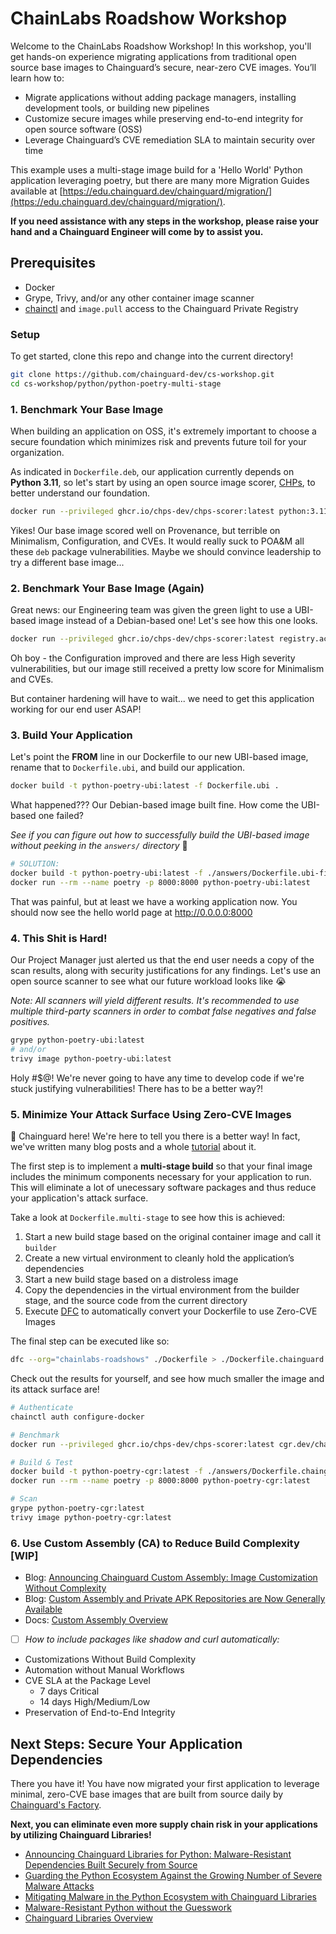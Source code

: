 # ChainLabs Roadshow Workshop

Welcome to the ChainLabs Roadshow Workshop! In this workshop, you'll get hands-on experience migrating applications from traditional open source base images to Chainguard’s secure, near-zero CVE images. You’ll learn how to:

- Migrate applications without adding package managers, installing development tools, or building new pipelines
- Customize secure images while preserving end-to-end integrity for open source software (OSS)
- Leverage Chainguard’s CVE remediation SLA to maintain security over time

This example uses a multi-stage image build for a 'Hello World' Python application leveraging poetry, but there are many more Migration Guides available at [https://edu.chainguard.dev/chainguard/migration/](https://edu.chainguard.dev/chainguard/migration/).

**If you need assistance with any steps in the workshop, please raise your hand and a Chainguard Engineer will come by to assist you.**

## Prerequisites

- Docker
- Grype, Trivy, and/or any other container image scanner
- [chainctl](https://edu.chainguard.dev/chainguard/chainguard-images/chainguard-registry/authenticating/#authenticating-with-the-chainctl-credential-helper) and `image.pull` access to the Chainguard Private Registry

### Setup

To get started, clone this repo and change into the current directory!

```sh
git clone https://github.com/chainguard-dev/cs-workshop.git
cd cs-workshop/python/python-poetry-multi-stage
```

### 1. Benchmark Your Base Image

When building an application on OSS, it's extremely important to choose a secure foundation which minimizes risk and prevents future toil for your organization.

As indicated in `Dockerfile.deb`, our application currently depends on **Python 3.11**, so let's start by using an open source image scorer, [CHPs](https://github.com/chps-dev/chps-scorer), to better understand our foundation.

```sh
docker run --privileged ghcr.io/chps-dev/chps-scorer:latest python:3.11
```

Yikes! Our base image scored well on Provenance, but terrible on Minimalism, Configuration, and CVEs. It would really suck to POA&M all these `deb` package vulnerabilities. Maybe we should convince leadership to try a different base image...

### 2. Benchmark Your Base Image (Again)

Great news: our Engineering team was given the green light to use a UBI-based image instead of a Debian-based one! Let's see how this one looks.

```sh
docker run --privileged ghcr.io/chps-dev/chps-scorer:latest registry.access.redhat.com/ubi9/python-311:latest
```

Oh boy - the Configuration improved and there are less High severity vulnerabilities, but our image still received a pretty low score for Minimalism and CVEs. 

But container hardening will have to wait... we need to get this application working for our end user ASAP!

### 3. Build Your Application

Let's point the **FROM** line in our Dockerfile to our new UBI-based image, rename that to `Dockerfile.ubi`, and build our application.

```sh
docker build -t python-poetry-ubi:latest -f Dockerfile.ubi .
```

What happened??? Our Debian-based image built fine. How come the UBI-based one failed? 

_See if you can figure out how to successfully build the UBI-based image without peeking in the `answers/` directory_ 🙂 

```sh
# SOLUTION:
docker build -t python-poetry-ubi:latest -f ./answers/Dockerfile.ubi-fixed .
docker run --rm --name poetry -p 8000:8000 python-poetry-ubi:latest
```

That was painful, but at least we have a working application now. You should now see the hello world page at http://0.0.0.0:8000

### 4. This Shit is Hard!

Our Project Manager just alerted us that the end user needs a copy of the scan results, along with security justifications for any findings. Let's use an open source scanner to see what our future workload looks like 😭

_Note: All scanners will yield different results. It's recommended to use multiple third-party scanners in order to combat false negatives and false positives._

```sh
grype python-poetry-ubi:latest
# and/or
trivy image python-poetry-ubi:latest
```

Holy #$@! We're never going to have any time to develop code if we're stuck justifying vulnerabilities! There has to be a better way?!

### 5. Minimize Your Attack Surface Using Zero-CVE Images

👋 Chainguard here! We're here to tell you there is a better way! In fact, we've written many blog posts and a whole [tutorial](https://edu.chainguard.dev/chainguard/chainguard-images/getting-started/python/) about it.

The first step is to implement a **multi-stage build** so that your final image includes the minimum components necessary for your application to run. This will eliminate a lot of unecessary software packages and thus reduce your application's attack surface.

Take a look at `Dockerfile.multi-stage` to see how this is achieved:

1. Start a new build stage based on the original container image and call it `builder`
2. Create a new virtual environment to cleanly hold the application’s dependencies
3. Start a new build stage based on a distroless image
4. Copy the dependencies in the virtual environment from the builder stage, and the source code from the current directory
5. Execute [DFC](https://github.com/chainguard-dev/dfc) to automatically convert your Dockerfile to use Zero-CVE Images

The final step can be executed like so:

```sh
dfc --org="chainlabs-roadshows" ./Dockerfile > ./Dockerfile.chainguard
```

Check out the results for yourself, and see how much smaller the image and its attack surface are!

```sh
# Authenticate
chainctl auth configure-docker

# Benchmark
docker run --privileged ghcr.io/chps-dev/chps-scorer:latest cgr.dev/chainguard/python:latest

# Build & Test
docker build -t python-poetry-cgr:latest -f ./answers/Dockerfile.chainguard .
docker run --rm --name poetry -p 8000:8000 python-poetry-cgr:latest

# Scan
grype python-poetry-cgr:latest
trivy image python-poetry-cgr:latest
```

### 6. Use Custom Assembly (CA) to Reduce Build Complexity [WIP]

- Blog: [Announcing Chainguard Custom Assembly: Image Customization Without Complexity](https://www.chainguard.dev/unchained/announcing-chainguard-custom-assembly-image-customization-without-complexity)
- Blog: [Custom Assembly and Private APK Repositories are Now Generally Available](https://www.chainguard.dev/unchained/custom-assembly-and-private-apk-repositories-now-generally-available)
- Docs: [Custom Assembly Overview](https://edu.chainguard.dev/chainguard/chainguard-images/features/ca-docs/custom-assembly/)

- [ ] _How to include packages like shadow and curl automatically:_

- Customizations Without Build Complexity
- Automation without Manual Workflows
- CVE SLA at the Package Level
    - 7 days Critical
    - 14 days High/Medium/Low
- Preservation of End-to-End Integrity

## Next Steps: Secure Your Application Dependencies

There you have it! You have now migrated your first application to leverage minimal, zero-CVE base images that are built from source daily by [Chainguard's Factory](https://www.chainguard.dev/unchained/this-shit-is-hard-inside-the-chainguard-factory).

**Next, you can eliminate even more supply chain risk in your applications by utilizing Chainguard Libraries!**

- [Announcing Chainguard Libraries for Python: Malware-Resistant Dependencies Built Securely from Source](https://www.chainguard.dev/unchained/announcing-chainguard-libraries-for-python-malware-resistant-dependencies-built-securely-from-source)
- [Guarding the Python Ecosystem Against the Growing Number of Severe Malware Attacks](https://www.chainguard.dev/unchained/guarding-the-python-ecosystem-against-the-growing-number-of-severe-malware-attacks)
- [Mitigating Malware in the Python Ecosystem with Chainguard Libraries](https://www.chainguard.dev/unchained/mitigating-malware-in-the-python-ecosystem-with-chainguard-libraries)
- [Malware-Resistant Python without the Guesswork](https://www.chainguard.dev/unchained/malware-resistant-python-without-the-guesswork)
- [Chainguard Libraries Overview](https://edu.chainguard.dev/chainguard/libraries/overview/)